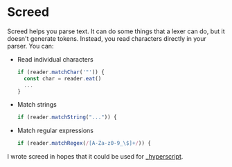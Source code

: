 
Screed
======

Screed helps you parse text. It can do some things that a lexer can do, but it
doesn't generate tokens. Instead, you read characters directly in your parser.
You can:

  * Read individual characters

    ~~~ js
    if (reader.matchChar('"')) {
      const char = reader.eat()
      ...
    }
    ~~~

  * Match strings

    ~~~ js
    if (reader.matchString("...")) {
    ~~~

  * Match regular expressions

    ~~~ js
    if (reader.matchRegex(/[A-Za-z0-9_\$]+/)) {
    ~~~

I wrote screed in hopes that it could be used for [_hyperscript][].

[_hyperscript]: https://hyperscript.org

